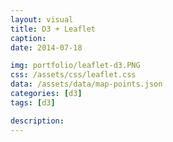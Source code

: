 ```yaml
---
layout: visual
title: D3 + Leaflet
caption: 
date: 2014-07-18

img: portfolio/leaflet-d3.PNG
css: /assets/css/leaflet.css
data: /assets/data/map-points.json
categories: [d3]
tags: [d3]

description: 
---
```


<link rel="stylesheet" href="https://unpkg.com/leaflet@1.3.4/dist/leaflet.css" integrity="sha512-puBpdR0798OZvTTbP4A8Ix/l+A4dHDD0DGqYW6RQ+9jxkRFclaxxQb/SJAWZfWAkuyeQUytO7+7N4QKrDh+drA==" crossorigin=""/>
<link rel="stylesheet" href="https://cdn.leafletjs.com/leaflet-0.7/leaflet.css"/>

<script src="https://unpkg.com/leaflet@1.3.4/dist/leaflet.js" integrity="sha512-nMMmRyTVoLYqjP9hrbed9S+FzjZHW5gY1TWCHA5ckwXZBadntCNs8kEqAWdrb9O7rxbCaA4lKTIWjDXZxflOcA==" crossorigin=""></script>
<script src="https://cdn.leafletjs.com/leaflet-0.7/leaflet.js"></script>
<script src="https://d3js.org/d3.v5.min.js"></script>

<script type="text/javascript">
	var margin = {top: 0, right: 0, bottom: 0, left: 0},
		width = window.innerWidth - margin.left - margin.right,
		height = window.innerHeight - margin.top - margin.bottom,
		top_layer = d3.select("#visual").append("div")
			.attr("id", "map")
			.style("position", "relative")
			.style("width", width + "px")
			.style("height", height + "px");

	var map = L.map('map', { zoomControl: false }).setView([-41.2858, 174.7868], 13),
//	var map = L.map('map', { center: [10.0, 5.0], minZoom: 2, zoom: 2 }),
		map_url = 'https://cartodb-basemaps-{s}.global.ssl.fastly.net/light_all/{z}/{x}/{y}.png',
		mapLink = '<a href="http://openstreetmap.org">OpenStreetMap</a>';
		
	new L.Control.Zoom({ position: 'bottomleft' }).addTo(map);		
	L.tileLayer( map_url, {
			attribution: '&copy; ' + mapLink + ' Contributors',
			maxZoom: 18,
		}).addTo(map);

	map._initPathRoot();

	var svg = d3.select("#map").select("svg"),
		g = svg.append("g");
		
	d3.json("{{ page.data }}").then(function(collection) {
		collection.objects.forEach(function(d) { d.LatLng = new L.LatLng( d.circle.coordinates[0], d.circle.coordinates[1] ); })
		
		var feature = g.selectAll("circle")
			.data(collection.objects)
			.enter().append("circle")
				.style("stroke", "black")  
				.style("opacity", .6) 
				.style("fill", "red")
				.attr("r", 20);  
		
		map.on("viewreset", update);
		update();

		function update() {
			feature.attr("transform", function(d) { 
				return "translate("+ map.latLngToLayerPoint(d.LatLng).x + "," + map.latLngToLayerPoint(d.LatLng).y + ")"; 
			});
		}
	});	 

</script>
